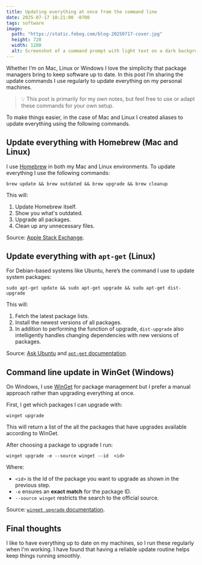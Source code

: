 ```yaml
---
title: Updating everything at once from the command line
date: 2025-07-17 18:21:00 -0700
tags: software
image:
  path: "https://static.febog.com/blog-20250717-cover.jpg"
  height: 720
  width: 1280
  alt: Screenshot of a command prompt with light text on a dark background. Photo by Gabriel Heinzer via Unsplash.
---
```

Whether I’m on Mac, Linux or Windows I love the simplicity that package managers bring to keep software up to date. In this post I’m sharing the update commands I use regularly to update everything on my personal machines.

> 💡 This post is primarily for my own notes, but feel free to use or adapt these commands for your own setup.

To make things easier, in the case of Mac and Linux I created aliases to update everything using the following commands.

## Update everything with Homebrew (Mac and Linux)

I use [Homebrew](https://brew.sh/) in both my Mac and Linux environments. To update everything I use the following commands:

```
brew update && brew outdated && brew upgrade && brew cleanup
```

This will:

1. Update Homebrew itself.
2. Show you what's outdated.
3. Upgrade all packages.
4. Clean up any unnecessary files.

Source: [Apple Stack Exchange](https://apple.stackexchange.com/questions/389080/how-to-update-packages-installed-via-homebrew/464238#464238).

## Update everything with `apt-get` (Linux)

For Debian-based systems like Ubuntu, here’s the command I use to update system packages:

```
sudo apt-get update && sudo apt-get upgrade && sudo apt-get dist-upgrade
```

This will:

1. Fetch the latest package lists.
2. Install the newest versions of all packages.
3. In addition to performing the function of upgrade, `dist-upgrade` also intelligently handles changing dependencies with new versions of packages.

Source: [Ask Ubuntu](https://askubuntu.com/questions/733434/one-single-command-to-update-everything-in-ubuntu#733439) and [`apt-get` documentation](https://linux.die.net/man/8/apt-get).

## Command line update in WinGet (Windows)

On Windows, I use [WinGet](https://learn.microsoft.com/en-us/windows/package-manager/winget/) for package management but I prefer a manual approach rather than upgrading everything at once.

First, I get which packages I can upgrade with:

```
winget upgrade
```

This will return a list of the all the packages that have upgrades available according to WinGet.

After choosing a package to upgrade I run:

```
winget upgrade -e --source winget --id  <id>
```

Where:

- `<id>` is the Id of the package you want to upgrade as shown in the previous step.
- `-e` ensures an **exact match** for the package ID.
- `--source winget` restricts the search to the official source.

Source: [`winget upgrade` documentation](https://learn.microsoft.com/en-us/windows/package-manager/winget/upgrade#options).

## Final thoughts

I like to have everything up to date on my machines, so I run these regularly when I'm working. I have found that having a reliable update routine helps keep things running smoothly.
